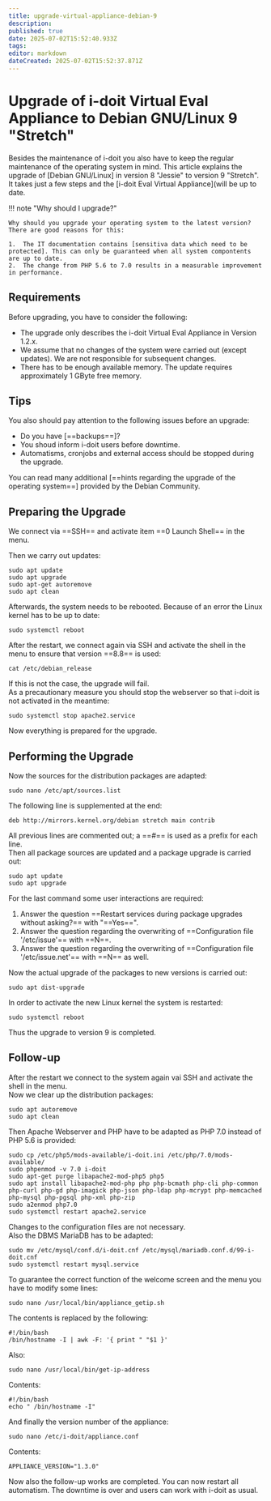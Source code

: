 ```yaml
---
title: upgrade-virtual-appliance-debian-9
description: 
published: true
date: 2025-07-02T15:52:40.933Z
tags: 
editor: markdown
dateCreated: 2025-07-02T15:52:37.871Z
---
```


# Upgrade of i-doit Virtual Eval Appliance to Debian GNU/Linux 9 "Stretch"

Besides the maintenance of i-doit you also have to keep the regular maintenance of the operating system in mind. This article explains the upgrade of [Debian GNU/Linux] in version 8 "Jessie" to version 9 "Stretch". It takes just a few steps and the [i-doit Eval Virtual Appliance](will be up to date.

!!! note "Why should I upgrade?"

    Why should you upgrade your operating system to the latest version? There are good reasons for this:

    1.  The IT documentation contains [sensitiva data which need to be protected]. This can only be guaranteed when all system compontents are up to date.
    2.  The change from PHP 5.6 to 7.0 results in a measurable improvement in performance.

## Requirements

Before upgrading, you have to consider the following:

-   The upgrade only describes the i-doit Virtual Eval Appliance in Version 1.2.x.
-   We assume that no changes of the system were carried out (except updates). We are not responsible for subsequent changes.
-   There has to be enough available memory. The update requires approximately 1 GByte free memory.

## Tips

You also should pay attention to the following issues before an upgrade:

-   Do you have [==backups==]?
-   You shoud inform i-doit users before downtime.
-   Automatisms, cronjobs and external access should be stopped during the upgrade.

You can read many additional [==hints regarding the upgrade of the operating system==] provided by the Debian Community.

## Preparing the Upgrade

We connect via ==SSH== and activate item ==0 Launch Shell== in the menu.

Then we carry out updates:

```shell
sudo apt update
sudo apt upgrade
sudo apt-get autoremove
sudo apt clean
```

Afterwards, the system needs to be rebooted. Because of an error the Linux kernel has to be up to date:

```shell
sudo systemctl reboot
```

After the restart, we connect again via SSH and activate the shell in the menu to ensure that version ==8.8== is used:

```shell
cat /etc/debian_release
```

If this is not the case, the upgrade will fail.<br>
As a precautionary measure you should stop the webserver so that i-doit is not activated in the meantime:

```shell
sudo systemctl stop apache2.service
```

Now everything is prepared for the upgrade.

## Performing the Upgrade

Now the sources for the distribution packages are adapted:

```shell
sudo nano /etc/apt/sources.list
```

The following line is supplemented at the end:

```shell
deb http://mirrors.kernel.org/debian stretch main contrib
```

All previous lines are commented out; a ==#== is used as a prefix for each line.<br>
Then all package sources are updated and a package upgrade is carried out:

```shell
sudo apt update
sudo apt upgrade
```

For the last command some user interactions are required:

1. Answer the question ==Restart services during package upgrades without asking?== with "==Yes==".
2. Answer the question regarding the overwriting of ==Configuration file '/etc/issue'== with ==N==.
3. Answer the question regarding the overwriting of ==Configuration file '/etc/issue.net'== with ==N== as well.

Now the actual upgrade of the packages to new versions is carried out:

```shell
sudo apt dist-upgrade
```

In order to activate the new Linux kernel the system is restarted:

```shell
sudo systemctl reboot
```

Thus the upgrade to version 9 is completed.

## Follow-up

After the restart we connect to the system again vai SSH and activate the shell in the menu.<br>
Now we clear up the distribution packages:

```shell
sudo apt autoremove
sudo apt clean
```

Then Apache Webserver and PHP have to be adapted as PHP 7.0 instead of PHP 5.6 is provided:

```shell
sudo cp /etc/php5/mods-available/i-doit.ini /etc/php/7.0/mods-available/
sudo phpenmod -v 7.0 i-doit
sudo apt-get purge libapache2-mod-php5 php5
sudo apt install libapache2-mod-php php php-bcmath php-cli php-common php-curl php-gd php-imagick php-json php-ldap php-mcrypt php-memcached php-mysql php-pgsql php-xml php-zip
sudo a2enmod php7.0
sudo systemctl restart apache2.service
```

Changes to the configuration files are not necessary.<br>
Also the DBMS MariaDB has to be adapted:

```shell
sudo mv /etc/mysql/conf.d/i-doit.cnf /etc/mysql/mariadb.conf.d/99-i-doit.cnf
sudo systemctl restart mysql.service
```

To guarantee the correct function of the welcome screen and the menu you have to modify some lines:

```shell
sudo nano /usr/local/bin/appliance_getip.sh
```

The contents is replaced by the following:

```shell
#!/bin/bash
/bin/hostname -I | awk -F: '{ print " "$1 }'
```

Also:

```shell
sudo nano /usr/local/bin/get-ip-address
```

Contents:

```shell
#!/bin/bash
echo " /bin/hostname -I"
```

And finally the version number of the appliance:

```shell
sudo nano /etc/i-doit/appliance.conf
```

Contents:

```shell
APPLIANCE_VERSION="1.3.0"
```

Now also the follow-up works are completed. You can now restart all automatism. The downtime is over and users can work with i-doit as usual.
